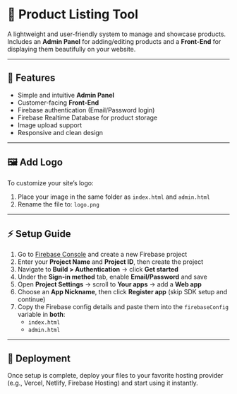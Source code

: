 # 🛒 Product Listing Tool  

A lightweight and user-friendly system to manage and showcase products.  
Includes an **Admin Panel** for adding/editing products and a **Front-End** for displaying them beautifully on your website.  

---

## 📌 Features  
- Simple and intuitive **Admin Panel**  
- Customer-facing **Front-End**  
- Firebase authentication (Email/Password login)  
- Firebase Realtime Database for product storage  
- Image upload support  
- Responsive and clean design  

---

## 🖼️ Add Logo  
To customize your site’s logo:  
1. Place your image in the same folder as `index.html` and `admin.html`  
2. Rename the file to: `logo.png`

---

## ⚡ Setup Guide  

1. Go to [Firebase Console](https://console.firebase.google.com) and create a new Firebase project  
2. Enter your **Project Name** and **Project ID**, then create the project  
3. Navigate to **Build > Authentication** → click **Get started**  
4. Under the **Sign-in method** tab, enable **Email/Password** and save  
5. Open **Project Settings** → scroll to **Your apps** → add a **Web app**  
6. Choose an **App Nickname**, then click **Register app** (skip SDK setup and continue)  
7. Copy the Firebase config details and paste them into the `firebaseConfig` variable in **both**:  
   - `index.html`  
   - `admin.html`  

---

## 🚀 Deployment  
Once setup is complete, deploy your files to your favorite hosting provider (e.g., Vercel, Netlify, Firebase Hosting) and start using it instantly.  
